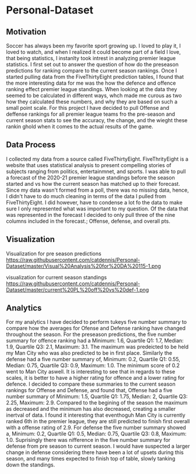 # Personal-Dataset
## Motivation
Soccer has always been my favorite sport growing up. I loved to play it, I loved to watch, and when I realized it could become part of a field I love, that being statistics, I instanlty took intrest in analyzing premier league statistics. I first set out to answer the question of how do the preseason predictions for ranking compare to the current season rankings. Once I started pulling data from the FiveThirtyEight prediction tables, I found that the more interesting data for me was the how the defence and offence ranking effect premier league standings. When looking at the data they seemed to be calculated in different ways, whch made me curous as two how they calculated these numbers, and why they are based on such a small point scale. For this project I have decided to pull Offense and deffense rankings for all premier league teams fro the pre-season and current season stats to see the accuracy, the change, and the wieght these rankin ghold when it comes to the actual results of the game.

## Data Process
I collected my data from a source called FiveThirtyEight. FiveThrityEight is a website that uses statistical analysis to present compelling stories of subjects ranging from politics, entertainmnet, and sports. I was able to pull a forecast of the 2020-21 premier league standings before the season started and vs how the current season has matched up to their forecast. Since my data wasn't formed from a poll, there was no missing data, hence, I didn't have to do much cleaning in terms of the data I pulled from FiveThirtyEight. I did however, have to condense a lot fo the data to make sure I only represented what was important to my question. Of the data that was represented in the forecast I decided to only pull three of the nine columns included in the forecast.; Offense, defense, and overall pts. 

## Visualization
Visualization for pre season predictions
https://raw.githubusercontent.com/catdennis/Personal-Dataset/master/Visual%20Analysis%20for%20DA%20115-1.png

visualization for current season standings
https://raw.githubusercontent.com/catdennis/Personal-Dataset/master/current%20PL%20off%20vs%20def-1.png

## Analytics
For my analytics I have decided to perform tukeys five number summary to compare how the averages for Ofense and Defense ranking have changed throughout the season. For the preseason predictions, the five number summary for offence ranking had a Minimum: 1.6, Quartile Q1: 1.7, Median: 1.9, Quartile Q3: 2.1, Maximum: 3.1. The maximum was predeicted to be held my Man City who was also predicted to be in first place. Similarly the defense had a five number summary of, Minimum: 0.2, Quartile Q1: 0.55, Median: 0.75, Quartile Q3: 0.9, Maximum: 1.0. The minimum score of 0.2 went to Man City aswell. It is interesting to see that in regards to these scales, it is better to have a higher rating for offence and a lower rating for defence.
I decided to compare these summaries to the current season rankings for Offense and Defense, and found that, Offense had a five number summary of Minimum: 1.5, Quartile Q1: 1.75, Median: 2, Quartile Q3: 2.25, Maximum: 2.9. Compared to the begining of the season the maximum as decreased and the minimum has also decreased, creating a smaller inertval of data. I found it interesting that eventhoguh Man City is currently ranked 6th in the premier league, they are still predicted to finish first overall with a offense rating of 2.9. For defense the five number summary showed a, Minimum: 0.2, Quartile Q1: 0.5, Median: 0.75, Quartile Q3: 0.8, Maximum: 1.0. Suprisingly there was nifference in the five number summary for defense from pre season to current season. I would have suspected a larger change in defense considering there have been a lot of upsets during this season, and many times expected to finish top of table, slowly tanking down the standings.

